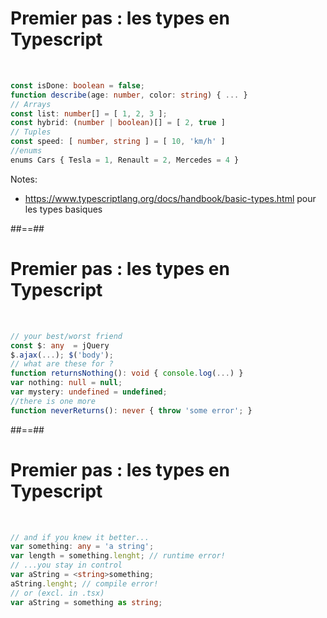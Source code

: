 <!-- .slide: class="with-code full-center" -->

# Premier pas : les types en Typescript

<br>

```typescript
const isDone: boolean = false;
function describe(age: number, color: string) { ... }
// Arrays
const list: number[] = [ 1, 2, 3 ];
const hybrid: (number | boolean)[] = [ 2, true ]
// Tuples
const speed: [ number, string ] = [ 10, 'km/h' ]
//enums
enums Cars { Tesla = 1, Renault = 2, Mercedes = 4 }
```

<!-- .element: class="big-code" -->

Notes:

- https://www.typescriptlang.org/docs/handbook/basic-types.html pour les types basiques

##==##

<!-- .slide: class="with-code inconsolata full-center" -->

# Premier pas : les types en Typescript

<br>

```typescript
// your best/worst friend
const $: any  = jQuery
$.ajax(...); $('body');
// what are these for ?
function returnsNothing(): void { console.log(...) }
var nothing: null = null;
var mystery: undefined = undefined;
//there is one more
function neverReturns(): never { throw 'some error'; }
```

<!-- .element: class="big-code" -->

##==##

<!-- .slide: class="with-code inconsolata full-center" -->

# Premier pas : les types en Typescript

<br>

```typescript
// and if you knew it better...
var something: any = 'a string';
var length = something.lenght; // runtime error!
// ...you stay in control
var aString = <string>something;
aString.lenght; // compile error!
// or (excl. in .tsx)
var aString = something as string;
```

<!-- .element: class="big-code" -->
